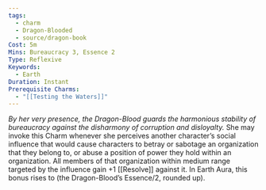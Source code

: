 ```yaml
---
tags:
  - charm
  - Dragon-Blooded
  - source/dragon-book
Cost: 5m
Mins: Bureaucracy 3, Essence 2
Type: Reflexive
Keywords:
  - Earth
Duration: Instant
Prerequisite Charms:
  - "[[Testing the Waters]]"
---
```

*By her very presence, the Dragon-Blood guards the harmonious stability of bureaucracy against the disharmony of corruption and disloyalty.*
She may invoke this Charm whenever she perceives another character’s social influence that would cause characters to betray or sabotage an organization that they belong to, or abuse a position of power they hold within an organization. All members of that organization within medium range targeted by the influence gain +1 [[Resolve]] against it. In Earth Aura, this bonus rises to (the Dragon-Blood’s Essence/2, rounded up).